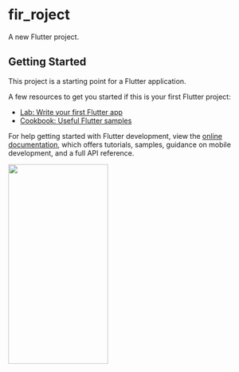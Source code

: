 # fir_roject

A new Flutter project.

## Getting Started

This project is a starting point for a Flutter application.

A few resources to get you started if this is your first Flutter project:

- [Lab: Write your first Flutter app](https://docs.flutter.dev/get-started/codelab)
- [Cookbook: Useful Flutter samples](https://docs.flutter.dev/cookbook)

For help getting started with Flutter development, view the
[online documentation](https://docs.flutter.dev/), which offers tutorials,
samples, guidance on mobile development, and a full API reference.


<picture>  
<img src="https://github.com/FaresSallam75/MusicApp/assets/115936044/848e4239-fc30-40c0-8582-7ed5fb6ca1de" width="200px" height="400px" /> 
</picture>
